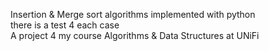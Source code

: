 Insertion & Merge sort algorithms implemented with python\
there is a test 4 each case\
A project 4 my course Algorithms & Data Structures at UNiFi
